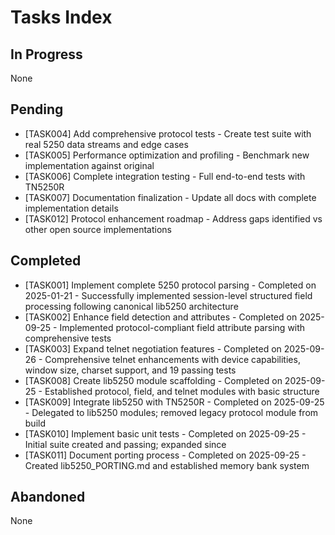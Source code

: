 # Tasks Index

## In Progress
None

## Pending
- [TASK004] Add comprehensive protocol tests - Create test suite with real 5250 data streams and edge cases
- [TASK005] Performance optimization and profiling - Benchmark new implementation against original
- [TASK006] Complete integration testing - Full end-to-end tests with TN5250R
- [TASK007] Documentation finalization - Update all docs with complete implementation details
- [TASK012] Protocol enhancement roadmap - Address gaps identified vs other open source implementations

## Completed
- [TASK001] Implement complete 5250 protocol parsing - Completed on 2025-01-21 - Successfully implemented session-level structured field processing following canonical lib5250 architecture
- [TASK002] Enhance field detection and attributes - Completed on 2025-09-25 - Implemented protocol-compliant field attribute parsing with comprehensive tests  
- [TASK003] Expand telnet negotiation features - Completed on 2025-09-26 - Comprehensive telnet enhancements with device capabilities, window size, charset support, and 19 passing tests
- [TASK008] Create lib5250 module scaffolding - Completed on 2025-09-25 - Established protocol, field, and telnet modules with basic structure
- [TASK009] Integrate lib5250 with TN5250R - Completed on 2025-09-25 - Delegated to lib5250 modules; removed legacy protocol module from build
- [TASK010] Implement basic unit tests - Completed on 2025-09-25 - Initial suite created and passing; expanded since
- [TASK011] Document porting process - Completed on 2025-09-25 - Created lib5250_PORTING.md and established memory bank system

## Abandoned
None